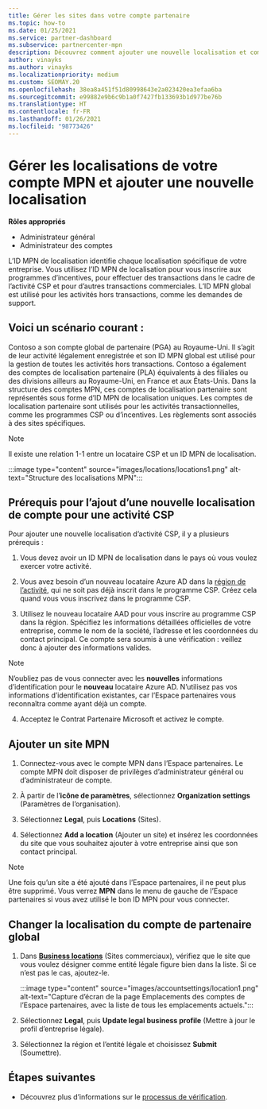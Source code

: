 ```yaml
---
title: Gérer les sites dans votre compte partenaire
ms.topic: how-to
ms.date: 01/25/2021
ms.service: partner-dashboard
ms.subservice: partnercenter-mpn
description: Découvrez comment ajouter une nouvelle localisation et comment l’ID MPN de localisation est utilisé dans les programmes d’incentives, l’activité CSP, les abonnements et autres transactions.
author: vinayks
ms.author: vinayks
ms.localizationpriority: medium
ms.custom: SEOMAY.20
ms.openlocfilehash: 38ea8a451f51d80998643e2a023420ea3efaa6ba
ms.sourcegitcommit: e99882e9b6c9b1a0f7427fb133693b1d977be76b
ms.translationtype: HT
ms.contentlocale: fr-FR
ms.lasthandoff: 01/26/2021
ms.locfileid: "98773426"
---
```

# <a name="manage-your-mpn-account-locations-and-add-a-new-location"></a>Gérer les localisations de votre compte MPN et ajouter une nouvelle localisation


**Rôles appropriés**

- Administrateur général
- Administrateur des comptes

L’ID MPN de localisation identifie chaque localisation spécifique de votre entreprise. Vous utilisez l’ID MPN de localisation pour vous inscrire aux programmes d’incentives, pour effectuer des transactions dans le cadre de l’activité CSP et pour d’autres transactions commerciales. L’ID MPN global est utilisé pour les activités hors transactions, comme les demandes de support.

## <a name="the-following-is-a-typical-scenario"></a>Voici un scénario courant :

Contoso a son compte global de partenaire (PGA) au Royaume-Uni. Il s’agit de leur activité légalement enregistrée et son ID MPN global est utilisé pour la gestion de toutes les activités hors transactions. Contoso a également des comptes de localisation partenaire (PLA) équivalents à des filiales ou des divisions ailleurs au Royaume-Uni, en France et aux États-Unis. Dans la structure des comptes MPN, ces comptes de localisation partenaire sont représentés sous forme d’ID MPN de localisation uniques. Les comptes de localisation partenaire sont utilisés pour les activités transactionnelles, comme les programmes CSP ou d’incentives. Les règlements sont associés à des sites spécifiques. 

>[!NOTE]
>Il existe une relation 1-1 entre un locataire CSP et un ID MPN de localisation.

:::image type="content" source="images/locations/locations1.png" alt-text="Structure des localisations MPN":::

## <a name="prerequisites-in-order-to-add-a-new-account-location-for-a-csp-business"></a>Prérequis pour l’ajout d’une nouvelle localisation de compte pour une activité CSP

Pour ajouter une nouvelle localisation d’activité CSP, il y a plusieurs prérequis :

1. Vous devez avoir un ID MPN de localisation dans le pays où vous voulez exercer votre activité.

1. Vous avez besoin d’un nouveau locataire Azure AD dans la [région de l’activité](regional-authorization-overview.md), qui ne soit pas déjà inscrit dans le programme CSP. Créez cela quand vous vous inscrivez dans le programme CSP.
 
3. Utilisez le nouveau locataire AAD pour vous inscrire au programme CSP dans la région.
Spécifiez les informations détaillées officielles de votre entreprise, comme le nom de la société, l’adresse et les coordonnées du contact principal. Ce compte sera soumis à une vérification : veillez donc à ajouter des informations valides.

>[!NOTE] 
 >N’oubliez pas de vous connecter avec les **nouvelles** informations d’identification pour le **nouveau** locataire Azure AD. N’utilisez pas vos informations d’identification existantes, car l’Espace partenaires vous reconnaîtra comme ayant déjà un compte.

4. Acceptez le Contrat Partenaire Microsoft et activez le compte.

## <a name="add-an-mpn-location"></a>Ajouter un site MPN

1. Connectez-vous avec le compte MPN dans l’Espace partenaires. Le compte MPN doit disposer de privilèges d’administrateur général ou d’administrateur de compte. 

1. À partir de l’**icône de paramètres**, sélectionnez **Organization settings** (Paramètres de l’organisation).

2. Sélectionnez **Legal**, puis **Locations** (Sites).

3. Sélectionnez **Add a location** (Ajouter un site) et insérez les coordonnées du site que vous souhaitez ajouter à votre entreprise ainsi que son contact principal.

> [!NOTE]
> Une fois qu’un site a été ajouté dans l’Espace partenaires, il ne peut plus être supprimé. Vous verrez **MPN** dans le menu de gauche de l’Espace partenaires si vous avez utilisé le bon ID MPN pour vous connecter.

## <a name="change-global-partner-account-location"></a>Changer la localisation du compte de partenaire global

1. Dans **[Business locations](https://partner.microsoft.com/dashboard/account/v3/organization/legalinfo#mpn)** (Sites commerciaux), vérifiez que le site que vous voulez désigner comme entité légale figure bien dans la liste. Si ce n’est pas le cas, ajoutez-le.

   :::image type="content" source="images/accountsettings/location1.png" alt-text="Capture d’écran de la page Emplacements des comptes de l’Espace partenaires, avec la liste de tous les emplacements actuels.":::

2. Sélectionnez **Legal**, puis **Update legal business profile** (Mettre à jour le profil d’entreprise légale).
  
3. Sélectionnez la région et l’entité légale et choisissez **Submit** (Soumettre).

  
## <a name="next-steps"></a>Étapes suivantes

- Découvrez plus d’informations sur le [processus de vérification](verification-responses.md).
